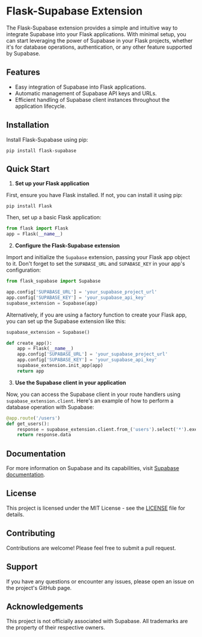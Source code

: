 # Flask-Supabase Extension

The Flask-Supabase extension provides a simple and intuitive way to integrate Supabase into your Flask applications. With minimal setup, you can start leveraging the power of Supabase in your Flask projects, whether it's for database operations, authentication, or any other feature supported by Supabase.

## Features

- Easy integration of Supabase into Flask applications.
- Automatic management of Supabase API keys and URLs.
- Efficient handling of Supabase client instances throughout the application lifecycle.

## Installation

Install Flask-Supabase using pip:

```
pip install flask-supabase
```

## Quick Start

1. **Set up your Flask application**

First, ensure you have Flask installed. If not, you can install it using pip:

```
pip install Flask
```

Then, set up a basic Flask application:

```python
from flask import Flask
app = Flask(__name__)
```

2. **Configure the Flask-Supabase extension**

Import and initialize the `Supabase` extension, passing your Flask app object to it. Don't forget to set the `SUPABASE_URL` and `SUPABASE_KEY` in your app's configuration:

```python
from flask_supabase import Supabase

app.config['SUPABASE_URL'] = 'your_supabase_project_url'
app.config['SUPABASE_KEY'] = 'your_supabase_api_key'
supabase_extension = Supabase(app)
```

Alternatively, if you are using a factory function to create your Flask app, you can set up the Supabase extension like this:

```python
supabase_extension = Supabase()

def create_app():
    app = Flask(__name__)
    app.config['SUPABASE_URL'] = 'your_supabase_project_url'
    app.config['SUPABASE_KEY'] = 'your_supabase_api_key'
    supabase_extension.init_app(app)
    return app
```

3. **Use the Supabase client in your application**

Now, you can access the Supabase client in your route handlers using `supabase_extension.client`. Here's an example of how to perform a database operation with Supabase:

```python
@app.route('/users')
def get_users():
    response = supabase_extension.client.from_('users').select('*').execute()
    return response.data
```

## Documentation

For more information on Supabase and its capabilities, visit [Supabase documentation](https://supabase.io/docs).

## License

This project is licensed under the MIT License - see the [LICENSE](LICENSE) file for details.

## Contributing

Contributions are welcome! Please feel free to submit a pull request.

## Support

If you have any questions or encounter any issues, please open an issue on the project's GitHub page.

## Acknowledgements

This project is not officially associated with Supabase. All trademarks are the property of their respective owners.